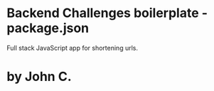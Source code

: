 # Backend Challenges boilerplate - package.json

Full stack JavaScript app for shortening urls.

# by John C.